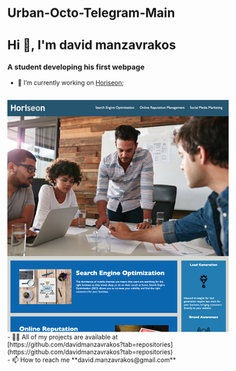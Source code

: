 # Urban-Octo-Telegram-Main

<link rel=style.css>
<h1>Hi 👋, I'm david manzavrakos</h1>
<h3>A student developing his first webpage</h3>

- 🔭 I’m currently working on [Horiseon](https://davidmanzavrakos.github.io/Urban-Octo/);
<br>
<img alt= "stuff" src="https://github.com/davidmanzavrakos/Urban-Octo/blob/main/assets/images/Horiseon.png">
<br>
- 👨‍💻 All of my projects are available at [https://github.com/davidmanzavrakos?tab=repositories](https://github.com/davidmanzavrakos?tab=repositories)
<br>
- 📫 How to reach me **david.manzavrakos@gmail.com**


